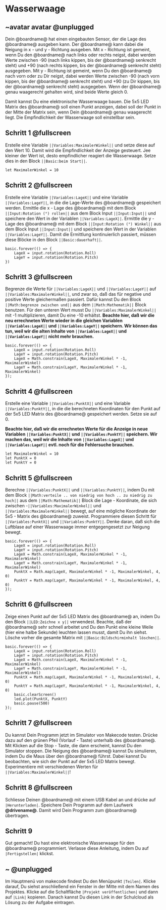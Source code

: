 # Wasserwaage

## ~avatar avatar @unplugged

Dein @boardname@ hat einen eingebauten Sensor, der die Lage des @boardname@ ausgeben kann.
Der @boardname@ kann dabei die Neigung in x - und y - Richtung ausgeben. Mit x - Richtung ist gemeint, wenn Du den @boardname@
nach links oder rechts neigst, dabei werden Werte zwischen -90 (nach links kippen, bis der @boardname@ senkrecht steht) und +90 (nach rechts kippen, bis der @boardname@ senkrecht steht) ausgegeben.
Mit y - Richtung ist gemeint, wenn Du den @boardname@ nach vorn oder zu Dir neigst, dabei werden Werte zwischen -90 
(nach vorn kippen, bis der @boardname@ senkrecht steht) und +90 (zu Dir kippen, bis der @boardname@ senkrecht steht) ausgegeben. Wenn der @boardname@ genau waagerecht gehalten wird, sind beide Werte gleich 0.
 
Damit kannst Du eine elektronische Wasserwaage bauen. Die 5x5 LED Matrix des @boardname@ soll einen Punkt anzeigen, dabei soll der Punkt in der Mitte der Matrix sein, wenn Dein @boardname@ genau waagerecht liegt. 
Die Empfindlichkeit der Wasserwaage soll einstellbar sein.


## Schritt 1 @fullscreen

Erstelle eine Variable ``||Variables:MaximalerWinkel||`` und setze diese auf den Wert 10. Damit wird die Empfindlichkeit der Anzeige gesteuert.
Jee kleiner der Wert ist, desto empfindlicher reagiert die Wasserwaage.
Setze dies in den Block  ``||Basic:beim Start||``.

```blocks
let MaximalerWinkel = 10
```


## Schritt 2 @fullscreen

Erstelle eine Variable ``||Variables:LageX||`` und eine Variable ``||Variables:LageY||``, in die die Lage-Werte des @boardname@ gespeichert werden.
Ermittle die x - Lage des @boardname@ mit dem Block ``||Input:Rotation (°) rollen||`` aus dem Block Input ``||Input:Input||``
und speichere den Wert in der Variablen ``||Variables:LageX||``. Ermittle die y - Lage des @boardname@ mit dem Block ``||Input:Rotation (°) Winkel||`` aus dem Block Input ``||Input:Input||``
und speichere den Wert in der Variablen ``||Variables:LageY||``. 
Damit die Ermittlung kontinuierlich passiert, müssen diese Blöcke in den Block  ``||Basic:dauerhaft||``.

```blocks
basic.forever(() => {
    LageX = input.rotation(Rotation.Roll)
    LageY = input.rotation(Rotation.Pitch)
})
```


## Schritt 3 @fullscreen

Begrenze die Werte für ``||Variables:LageX||`` und ``||Variables:LageY||`` auf ``||Variables:MaximalerWinkel||``, 
und zwar so, daß das für negative und positive Werte gleichermaßen passiert. Dafür kannst Du den Block ``||Math:begrenze zwischen und||``
aus dem ``||Math:Mathematik||`` Block benutzen. Für den unteren Wert musst Du ``||Variables:MaximalerWinkel||`` mit -1 multiplizieren, 
damit Du eine -10 erhältst. 
**Beachte hier, daß wir die neu errechneten Werte wieder in die gleichen Variablen ``||Variables:LageX||`` und ``||Variables:LageY||`` speichern. Wir können das tun, weil wir die alten Inhalte von ``||Variables:LageX||`` und ``||Variables:LageY||`` nicht mehr brauchen.**

```blocks
basic.forever(() => {
    LageX = input.rotation(Rotation.Roll)
    LageY = input.rotation(Rotation.Pitch)
    LageX = Math.constrain(LageX, MaximalerWinkel * -1, MaximalerWinkel)
    LageY = Math.constrain(LageY, MaximalerWinkel * -1, MaximalerWinkel)
});
```


## Schritt 4 @fullscreen

Erstelle eine Variable ``||Variables:PunktX||`` und eine Variable ``||Variables:PunktY||``, 
in die die berechneten Koordinaten für den Punkt auf der 5x5 LED Matrix des @boardname@ gespeichert werden.
Setze sie auf 0.

**Beachte hier, daß wir die errechneten Werte für die Anzeige in neue Variablen ``||Variables:PunktX||`` und ``||Variables:PunktY||`` speichern. Wir machen das, weil wir die Inhalte von ``||Variables:LageX||`` und ``||Variables:LageY||`` evtl. noch für die Fehlersuche brauchen.**


```blocks
let MaximalerWinkel = 10
let PunktX = 0
let PunktY = 0
```

## Schritt 5 @fullscreen

Berechne ``||Variables:PunktX||`` und ``||Variables:PunktY||``, indem Du mit dem Block ``||Math:verteile .. von niedrig von hoch .. zu niedrig zu hoch||``
aus dem ``||Math:Mathematik||`` Block die Lage - Koordinate, die sich zwischen -``||Variables:MaximalerWinkel||`` und ``||Variables:MaximalerWinkel||`` 
bewegt, auf eine mögliche Koordinate der 5x5 - Matrix des @boardname@ zuweist. Programmiere diesen Schritt für ``||Variables:PunktX||`` und ``||Variables:PunktY||``. 
Denke daran, daß sich die Luftblase auf einer Wasserwaage immer entgegengesetzt zur Neigung bewegt.


```blocks
basic.forever(() => {
    LageX = input.rotation(Rotation.Roll)
    LageY = input.rotation(Rotation.Pitch)
    LageX = Math.constrain(LageX, MaximalerWinkel * -1, MaximalerWinkel)
    LageY = Math.constrain(LageY, MaximalerWinkel * -1, MaximalerWinkel)
    PunktX = Math.map(LageX, MaximalerWinkel * -1, MaximalerWinkel, 4, 0)
    PunktY = Math.map(LageY, MaximalerWinkel * -1, MaximalerWinkel, 4, 0)
});
```


## Schritt 6 @fullscreen

Zeige einen Punkt auf der 5x5 LED Matrix des @boardname@ an, indem Du den Block ``||LED:Zeichne x y||`` verwendest. 
Beachte, daß der @boardname@ sehr schnell arbeitet und Du den Punkt eine kleine Weile (hier eine halbe Sekunde) 
leuchten lassen musst, damit Du ihn siehst. Lösche vorher die gesamte Matrix mit ``||Basic:Bildschirminhalt löschen||``. 

```blocks
basic.forever(() => {
    LageX = input.rotation(Rotation.Roll)
    LageY = input.rotation(Rotation.Pitch)
    LageX = Math.constrain(LageX, MaximalerWinkel * -1, MaximalerWinkel)
    LageY = Math.constrain(LageY, MaximalerWinkel * -1, MaximalerWinkel)
    PunktX = Math.map(LageX, MaximalerWinkel * -1, MaximalerWinkel, 4, 0)
    PunktY = Math.map(LageY, MaximalerWinkel * -1, MaximalerWinkel, 4, 0)
    basic.clearScreen()
    led.plot(PunktX, PunktY)
    basic.pause(500)
});
```


## Schritt 7 @fullscreen

Du kannst Dein Programm jetzt im Simulator von Makecode testen. Drücke dazu auf den grünen Pfeil (Vorlauf - Taste) unterhalb des @boardname@.
Mit Klicken auf die Stop - Taste, die dann erscheint, kannst Du den Simulator stoppen. Die Neigung des @boardname@ kannst Du simulieren, 
indem Du die Maus über den @boardname@ führst. Dabei kannst Du beobachten, wie sich der Punkt auf der 5x5 LED Matrix bewegt. 
Experimentiere mit verschiedenen Werten für ``||Variables:MaximalerWinkel||``!  


## Schritt 8 @fullscreen

Schliesse Deinen @boardname@ mit einem USB Kabel an und drücke auf ``|Herunterladen|``. Speichere Dein Programm auf dem Laufwerk **@drivename@**. 
Damit wird Dein Programm zum @boardname@ übertragen.


## Schritt 9

Gut gemacht! Du hast eine elektronische Wasserwaage für den @boardname@ programmiert.
Verlasse diese Anleitung, indem Du auf ``|Fertigstellen|`` klickst. 


## ~ @unplugged
Im Hauptmenü von makecode findest Du den Menüpunkt ``|Teilen|``. 
Klicke darauf, Du siehst anschließend ein Fenster in der Mitte mit dem Namen des Projektes. 
Klicke auf die Schaltfläche ``|Projekt veröffentlichen|`` und dann auf ``|Link|`` kopieren. 
Danach kannst Du diesen Link in der Schulcloud als Lösung zu der Aufgabe eintragen.
